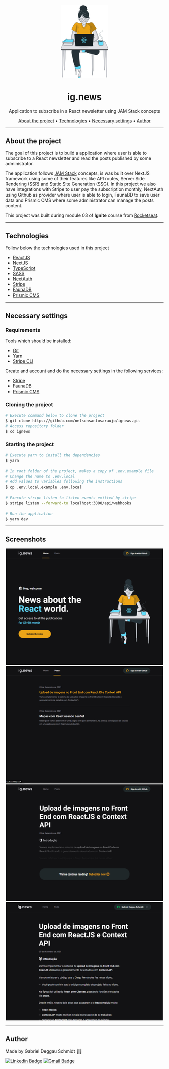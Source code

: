 <div align="center">
  <img alt="Logo" src="./public/images/avatar.svg" alt="ig.News" width="150px">
</div>

<h1 align="center">
  ig.news
</h1>

<p align="center">Application to subscribe in a React newsletter using JAM Stack concepts</p>

<p align="center">
 <a href="#about-the-project">About the project</a> •
 <a href="#Technologies">Technologies</a> •
 <a href="#necessary-settings">Necessary settings</a> •
 <a href="#author">Author</a>
</p>

---

## About the project

The goal of this project is to build a application where user is able to subscribe to a React newsletter and read the posts published by some administrator.

The application follows [JAM Stack](https://jamstack.org/) concepts, is was built over NextJS framework using some of their features like API routes, Server Side Rendering (SSR) and Static Site Generation (SSG). In this project we also have integrations with Stripe to user pay the subscription monthly, NextAuth using Github as provider where user is able to login, FaunaBD to save user data and Prismic CMS where some administrator can manage the posts content.

This project was built during module 03 of <b>Ignite</b> course from [Rocketseat](https://rocketseat.com.br/).

---

## Technologies

Follow below the technologies used in this project

- [ReactJS](https://reactjs.org/)
- [NextJS](https://nextjs.org/)
- [TypeScript](https://www.typescriptlang.org/)
- [SASS](https://sass-lang.com/)
- [NextAuth](https://next-auth.js.org/)
- [Stripe](https://stripe.com/)
- [FaunaDB](https://fauna.com/)
- [Prismic CMS](https://prismic.io/)

---

## Necessary settings

### **Requirements**

Tools which should be installed:

- [Git](https://git-scm.com/)
- [Yarn](https://classic.yarnpkg.com)
- [Stripe CLI](https://stripe.com/docs/stripe-cli)

Create and account and do the necessary settings in the following services:

- [Stripe](https://stripe.com/)
- [FaunaDB](https://fauna.com/)
- [Prismic CMS](https://prismic.io/)

### **Cloning the project**

```bash
# Execute command below to clone the project
$ git clone https://github.com/nelsonsantosaraujo/ignews.git
# Access repository folder
$ cd ignews
```

### **Starting the project**

```bash
# Execute yarn to install the dependencies
$ yarn

# In root folder of the project, makes a copy of .env.example file
# Change the name to .env.local
# Add values to variables following the instructions
$ cp .env.local.example .env.local

# Execute stripe listen to listen events emitted by stripe
$ stripe listen --forward-to localhost:3000/api/webhooks

# Run the application
$ yarn dev

```

---

## Screenshots

<div align="center">
    <img alt = "Web app" src = "./.github/image-01.png" width = "500px" />
    <img alt = "Web app" src = "./.github/image-02.png" width = "500px" />
    <img alt = "Web app" src = "./.github/image-03.png" width = "500px" />
    <img alt = "Web app" src = "./.github/image-04.png" width = "500px" />
</div>

---

## Author

Made by Gabriel Deggau Schmidt 👋🏽

[![Linkedin Badge](https://img.shields.io/badge/-Deggau-blue?style=flat-square&logo=Linkedin&logoColor=white&link=https://www.linkedin.com/in/gdeggau/)](https://www.linkedin.com/in/gdeggau/)
[![Gmail Badge](https://img.shields.io/badge/-gabrieldeggau@hotmail.com-red?style=flat-square&link=mailto:gabrieldeggau@hotmail.com)](mailto:gabrieldeggau@hotmail.com)
